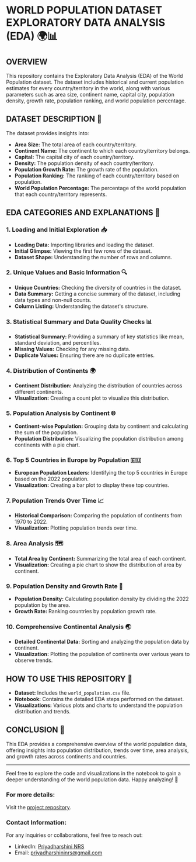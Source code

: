 # WORLD POPULATION DATASET EXPLORATORY DATA ANALYSIS (EDA) 🌍📊

## OVERVIEW

This repository contains the Exploratory Data Analysis (EDA) of the World Population dataset. The dataset includes historical and current population estimates for every country/territory in the world, along with various parameters such as area size, continent name, capital city, population density, growth rate, population ranking, and world population percentage.

## DATASET DESCRIPTION 📄

The dataset provides insights into:
- **Area Size:** The total area of each country/territory.
- **Continent Name:** The continent to which each country/territory belongs.
- **Capital:** The capital city of each country/territory.
- **Density:** The population density of each country/territory.
- **Population Growth Rate:** The growth rate of the population.
- **Population Ranking:** The ranking of each country/territory based on population.
- **World Population Percentage:** The percentage of the world population that each country/territory represents.

## EDA CATEGORIES AND EXPLANATIONS 📝

### 1. Loading and Initial Exploration 📥
- **Loading Data:** Importing libraries and loading the dataset.
- **Initial Glimpse:** Viewing the first few rows of the dataset.
- **Dataset Shape:** Understanding the number of rows and columns.

### 2. Unique Values and Basic Information 🔍
- **Unique Countries:** Checking the diversity of countries in the dataset.
- **Data Summary:** Getting a concise summary of the dataset, including data types and non-null counts.
- **Column Listing:** Understanding the dataset's structure.

### 3. Statistical Summary and Data Quality Checks 📊
- **Statistical Summary:** Providing a summary of key statistics like mean, standard deviation, and percentiles.
- **Missing Values:** Checking for any missing data.
- **Duplicate Values:** Ensuring there are no duplicate entries.

### 4. Distribution of Continents 🌍
- **Continent Distribution:** Analyzing the distribution of countries across different continents.
- **Visualization:** Creating a count plot to visualize this distribution.

### 5. Population Analysis by Continent 🌐
- **Continent-wise Population:** Grouping data by continent and calculating the sum of the population.
- **Population Distribution:** Visualizing the population distribution among continents with a pie chart.

### 6. Top 5 Countries in Europe by Population 🇪🇺
- **European Population Leaders:** Identifying the top 5 countries in Europe based on the 2022 population.
- **Visualization:** Creating a bar plot to display these top countries.

### 7. Population Trends Over Time 📈
- **Historical Comparison:** Comparing the population of continents from 1970 to 2022.
- **Visualization:** Plotting population trends over time.

### 8. Area Analysis 🗺️
- **Total Area by Continent:** Summarizing the total area of each continent.
- **Visualization:** Creating a pie chart to show the distribution of area by continent.

### 9. Population Density and Growth Rate 🌱
- **Population Density:** Calculating population density by dividing the 2022 population by the area.
- **Growth Rate:** Ranking countries by population growth rate.

### 10. Comprehensive Continental Analysis 🌏
- **Detailed Continental Data:** Sorting and analyzing the population data by continent.
- **Visualization:** Plotting the population of continents over various years to observe trends.

## HOW TO USE THIS REPOSITORY 📂
- **Dataset:** Includes the `world_population.csv` file.
- **Notebook:** Contains the detailed EDA steps performed on the dataset.
- **Visualizations:** Various plots and charts to understand the population distribution and trends.

## CONCLUSION 🎯
This EDA provides a comprehensive overview of the world population data, offering insights into population distribution, trends over time, area analysis, and growth rates across continents and countries.

---

Feel free to explore the code and visualizations in the notebook to gain a deeper understanding of the world population data. Happy analyzing! 🚀

### For more details:

Visit the [project repository](https://github.com/prizbot/Pantechelearning-internship-projects/tree/main/EDA%20on%20world%20population%20dataset).

### Contact Information:

For any inquiries or collaborations, feel free to reach out:
- LinkedIn: [Priyadharshini NRS](https://www.linkedin.com/in/priyadharshininrs)
- Email: [priyadharshininrs@gmail.com](mailto:priyadharshininrs@gmail.com)

